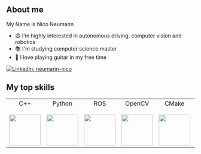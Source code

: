 ## About me

My Name is Nico Neumann
- 😄 I’m highly interested in autonomous driving, computer vision and robotics
- 📚 I'm studying computer science master
- 🎵 I love playing guitar in my free time

<!-- markdown-link-check-disable -->
[![Linkedin: neumann-nico](https://img.shields.io/badge/-Nico%20Neumann-blue?style=flat-square&logo=Linkedin&logoColor=white&link=https://www.linkedin.com/in/neumann-nico/)](https://www.linkedin.com/in/neumann-nico/)
<!-- markdown-link-check-enable -->


## My top skills
<table>
  <tbody>
    <tr valign="top">
      <td width="16.67%" align="center">
        <span>C++</span><br><br> 
        <img height="84px" src="https://upload.wikimedia.org/wikipedia/commons/1/18/ISO_C%2B%2B_Logo.svg">
      </td>
      <td width="16.67%" align="center">
        <span>Python</span><br><br>
        <img height="84px" src="https://upload.wikimedia.org/wikipedia/commons/c/c3/Python-logo-notext.svg">        
      </td>
      <td width="16.67%" align="center">
        <span>ROS</span><br><br>
        <img height="84px" src="https://upload.wikimedia.org/wikipedia/commons/b/bb/Ros_logo.svg">
      </td>
      <td width="16.67%" align="center">
        <span>OpenCV</span><br><br>
        <img height="84px" src="https://upload.wikimedia.org/wikipedia/commons/3/32/OpenCV_Logo_with_text_svg_version.svg">
      </td>
       <td width="16.67%" align="center">
        <span>CMake</span><br><br>
        <img height="84px" src="https://upload.wikimedia.org/wikipedia/commons/1/13/Cmake.svg">
      </td>
      <td width="16.67%" align="center">
        <span>Linux</span><br><br>
        <img height="84px" src="https://upload.wikimedia.org/wikipedia/commons/3/35/Tux.svg">
      </td>      
    </tr>
  </tbody>
</table>

<!--
### Stats
![github stats](https://github-readme-stats.vercel.app/api?username=neumann-nico&show_icons=true)
-->

<!--
**neumann-nico/neumann-nico** is a ✨ _special_ ✨ repository because its `README.md` (this file) appears on your GitHub profile.

Here are some ideas to get you started:

- 🔭 I’m currently working on ...
- 🌱 I’m currently learning ...
- 👯 I’m looking to collaborate on ...
- 🤔 I’m looking for help with ...
- 💬 Ask me about ...
- 📫 How to reach me: ...
- 😄 Pronouns: ...
- ⚡ Fun fact: ...
-->

